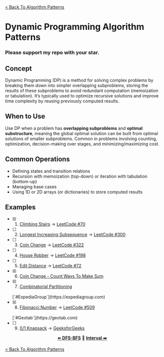 [< Back To Algorithm Patterns](../../)

# Dynamic Programming Algorithm Patterns
### Please support my repo with your star.

## Concept
Dynamic Programming (DP) is a method for solving complex problems by breaking them down into simpler overlapping subproblems, storing the results of these subproblems to avoid redundant computation (memoization or tabulation). It’s typically used to optimize recursive solutions and improve time complexity by reusing previously computed results.

## When to Use
Use DP when a problem has **overlapping subproblems** and **optimal substructure**, meaning the global optimal solution can be built from optimal solutions of smaller subproblems. Common in problems involving counting, optimization, decision-making over stages, and minimizing/maximizing cost.

## Common Operations
- Defining states and transition relations
- Recursion with memoization (top-down) or iteration with tabulation (bottom-up)
- Managing base cases
- Using 1D or 2D arrays (or dictionaries) to store computed results

## Examples
- [x] 1. [Climbing Stairs](climbing_stairs/) → [LeetCode #70](https://leetcode.com/problems/climbing-stairs)

- [ ] 2. [Longest Increasing Subsequence]() → [LeetCode #300](https://leetcode.com/problems/longest-increasing-subsequence)

- [ ] 3. [Coin Change]() → [LeetCode #322](https://leetcode.com/problems/coin-change)

- [ ] 4. [House Robber]() → [LeetCode #198](https://leetcode.com/problems/house-robber)

- [ ] 5. [Edit Distance]() → [LeetCode #72](https://leetcode.com/problems/edit-distance)

- [x] 6. [Coin Change - Count Ways To Make Sum](coin_change_count_ways/)

- [x] 7. [Combinatorial Partitioning](combinatorial_partitioning/)
  <br>
  [`#ExpediaGroup`](https://expediagroup.com)

- [x] 8. [Fibonacci Number](fibonacci_number/) → [LeetCode #509](https://leetcode.com/problems/fibonacci-number)
  <br>
  [`#Geotab`](https://geotab.com)

- [ ] 9. [0/1 Knapsack](zero_one_knapsack/) → [GeeksforGeeks](https://geeksforgeeks.org/0-1-knapsack-problem-dp-10)

<p align="center">
  <a href="../dfs_bfs">⬅️ <strong>DFS-BFS</strong></a>
  🔸
  <a href="../interval"><strong>Interval</strong> ➡️</a>
</p>

[< Back To Algorithm Patterns](../../)
